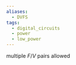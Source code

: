 ```yaml
---
aliases:
  - DVFS
tags:
  - digital_circuits
  - power
  - low_power
---
```

multiple $F/V$ pairs allowed